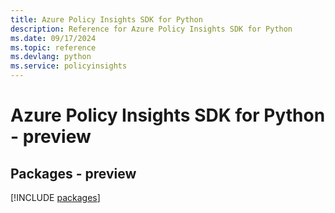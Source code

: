 ```yaml
---
title: Azure Policy Insights SDK for Python
description: Reference for Azure Policy Insights SDK for Python
ms.date: 09/17/2024
ms.topic: reference
ms.devlang: python
ms.service: policyinsights
---
```

# Azure Policy Insights SDK for Python - preview
## Packages - preview
[!INCLUDE [packages](policy-insights-index.md)]